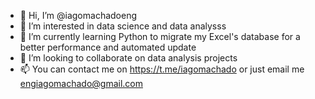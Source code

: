 - 👋 Hi, I’m @iagomachadoeng
- 👀 I’m interested in data science and data analysss 
- 🌱 I’m currently learning Python to migrate my Excel's database for a better performance and automated update
- 💞️ I’m looking to collaborate on data analysis projects
- 📫 You can contact me on https://t.me/iagomachado or just email me engiagomachado@gmail.com

<!---
iagomachadoeng/iagomachadoeng is a ✨ special ✨ repository because its `README.md` (this file) appears on your GitHub profile.
You can click the Preview link to take a look at your changes.
--->
